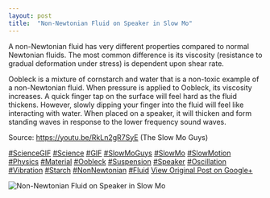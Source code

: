 ```yaml
---
layout: post
title:  "Non-Newtonian Fluid on Speaker in Slow Mo"
---
```


A non-Newtonian fluid has very different properties compared to normal Newtonian fluids. The most common difference is its viscosity (resistance to gradual deformation under stress) is dependent upon shear rate.   
  
Oobleck is a mixture of cornstarch and water that is a non-toxic example of a non-Newtonian fluid. When pressure is applied to Oobleck, its viscosity increases. A quick finger tap on the surface will feel hard as the fluid thickens. However, slowly dipping your finger into the fluid will feel like interacting with water. When placed on a speaker, it will thicken and form standing waves in response to the lower frequency sound waves.  
  
Source: <https://youtu.be/RkLn2gR7SyE> (The Slow Mo Guys)  
  
[#ScienceGIF](https://plus.google.com/s/%23ScienceGIF/posts) [#Science](https://plus.google.com/s/%23Science/posts) [#GIF](https://plus.google.com/s/%23GIF/posts) [#SlowMoGuys](https://plus.google.com/s/%23SlowMoGuys/posts) [#SlowMo](https://plus.google.com/s/%23SlowMo/posts) [#SlowMotion](https://plus.google.com/s/%23SlowMotion/posts) [#Physics](https://plus.google.com/s/%23Physics/posts) [#Material](https://plus.google.com/s/%23Material/posts) [#Oobleck](https://plus.google.com/s/%23Oobleck/posts) [#Suspension](https://plus.google.com/s/%23Suspension/posts) [#Speaker](https://plus.google.com/s/%23Speaker/posts) [#Oscillation](https://plus.google.com/s/%23Oscillation/posts) [#Vibration](https://plus.google.com/s/%23Vibration/posts) [#Starch](https://plus.google.com/s/%23Starch/posts) [#NonNewtonian](https://plus.google.com/s/%23NonNewtonian/posts) [#Fluid](https://plus.google.com/s/%23Fluid/posts)
[View Original Post on Google+](https://plus.google.com/+ColinSullender/posts/PcXcbf1Dzeb)

![Non-Newtonian Fluid on Speaker in Slow Mo](/assets/img/2015-09-03-NonNewtonian-Fluid-on-Speaker-in-Slow-Mo.gif)
